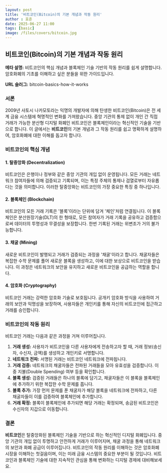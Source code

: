```yaml
---
layout: post
title: '비트코인(Bitcoin)의 기본 개념과 작동 원리'
author : 효준
date: 2025-06-27 11:00
tags: [basic]
image: /files/covers/bitcoin.jpg
---
```


## 비트코인(Bitcoin)의 기본 개념과 작동 원리

**메타 설명:** 비트코인의 핵심 개념과 블록체인 기술 기반의 작동 원리를 쉽게 설명합니다. 암호화폐의 기초를 이해하고 싶은 분들을 위한 가이드입니다.

**URL 슬러그:** bitcoin-basics-how-it-works

### 서론

2009년 사토시 나카모토라는 익명의 개발자에 의해 탄생한 비트코인(Bitcoin)은 전 세계 금융 시스템에 혁명적인 변화를 가져왔습니다. 중앙 기관의 통제 없이 개인 간 직접 거래가 가능한 분산형 디지털 화폐인 비트코인은 블록체인이라는 혁신적인 기술을 기반으로 합니다. 이 글에서는 **비트코인**의 기본 개념과 그 작동 원리를 쉽고 명확하게 설명하여, 암호화폐에 대한 이해를 돕고자 합니다.

### 비트코인의 핵심 개념

#### 1. 탈중앙화 (Decentralization)

비트코인은 은행이나 정부와 같은 중앙 기관의 개입 없이 운영됩니다. 모든 거래는 네트워크 참여자들에 의해 검증되고 기록되며, 이는 특정 주체의 통제나 검열로부터 자유롭다는 것을 의미합니다. 이러한 탈중앙화는 비트코인의 가장 중요한 특징 중 하나입니다.

#### 2. 블록체인 (Blockchain)

비트코인의 모든 거래 기록은 '블록'이라는 단위에 담겨 '체인'처럼 연결됩니다. 이 블록체인은 분산원장기술(DLT)의 한 형태로, 모든 참여자가 거래 기록을 공유하고 검증함으로써 데이터의 투명성과 무결성을 보장합니다. 한번 기록된 거래는 위변조가 거의 불가능합니다.

#### 3. 채굴 (Mining)

새로운 비트코인이 발행되고 거래가 검증되는 과정을 '채굴'이라고 합니다. 채굴자들은 복잡한 수학 문제를 풀어 새로운 블록을 생성하고, 이에 대한 보상으로 비트코인을 받습니다. 이 과정은 네트워크의 보안을 유지하고 새로운 비트코인을 공급하는 역할을 합니다.

#### 4. 암호화 (Cryptography)

비트코인 거래는 강력한 암호화 기술로 보호됩니다. 공개키 암호화 방식을 사용하여 거래의 보안과 익명성을 보장하며, 사용자들은 개인키를 통해 자신의 비트코인에 접근하고 거래를 승인합니다.

### 비트코인의 작동 원리

비트코인 거래는 다음과 같은 과정을 거쳐 이루어집니다.

1.  **거래 생성:** 사용자가 비트코인을 다른 사용자에게 전송하고자 할 때, 거래 정보(송신자, 수신자, 금액)를 생성하고 개인키로 서명합니다.
2.  **네트워크 전파:** 서명된 거래는 비트코인 네트워크에 전파됩니다.
3.  **거래 검증:** 네트워크의 채굴자들은 전파된 거래들을 모아 유효성을 검증합니다. 이중 지불(Double Spending) 여부 등을 확인합니다.
4.  **블록 생성:** 검증된 거래들은 하나의 블록에 담기고, 채굴자들은 이 블록을 블록체인에 추가하기 위한 복잡한 수학 문제를 풉니다.
5.  **블록 추가:** 가장 먼저 문제를 푼 채굴자가 해당 블록을 네트워크에 전파하고, 다른 채굴자들이 이를 검증하여 블록체인에 추가합니다.
6.  **거래 확정:** 블록이 블록체인에 추가되면 해당 거래는 확정되며, 송금된 비트코인은 수신자의 지갑으로 이동합니다.

### 결론

**비트코인**은 탈중앙화된 블록체인 기술을 기반으로 하는 혁신적인 디지털 화폐입니다. 중앙 기관의 개입 없이 투명하고 안전하게 거래가 이루어지며, 채굴 과정을 통해 네트워크의 보안과 화폐 공급이 이루어집니다. 비트코인의 작동 원리를 이해하는 것은 암호화폐 시장을 이해하는 첫걸음이며, 이는 미래 금융 시스템의 중요한 부분이 될 것입니다. 비트코인과 블록체인 기술에 대한 지속적인 관심을 통해 변화하는 디지털 경제에 대비해보세요.
